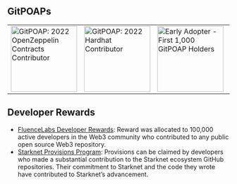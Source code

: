 ## GitPOAPs
<table>
  <tr>
    <td><img src="https://assets.poap.xyz/gitpoap-2022-openzeppelin-contracts-contributor-2022-logo-1649270625525.png" alt="GitPOAP: 2022 OpenZeppelin Contracts Contributor" title="GitPOAP: 2022 OpenZeppelin Contracts Contributor" width="150"/></td>
    <td><img src="https://assets.poap.xyz/gitpoap-2022-hardhat-contributor-2022-logo-1649269888102.png" alt="GitPOAP: 2022 Hardhat Contributor" title="GitPOAP: 2022 Hardhat Contributor" width="150"/></td>
    <td><img src="https://assets.poap.xyz/early-adopter-first-12c000-gitpoap-holders-2023-logo-1673407556271.png" alt="Early Adopter - First 1,000 GitPOAP Holders" title="Early Adopter - First 1,000 GitPOAP Holders" width="150"/></td>
    <td><img src="https://assets.poap.xyz/gitpoap3a-2023-hardhat-contributor-2022-logo-1671132237589.png" alt="GitPOAP: 2023 Hardhat Contributor" title="GitPOAP: 2023 Hardhat Contributor" width="150"/></td>
    <td><img src="https://assets.poap.xyz/l2-days-general-attendance-poap-placeholder-2023-logo-1699467617654.gif?size=xlarge" alt="Devconnect: 2023 L2DAYS" title="Devconnect: 2023 L2DAYS" width="150"/></td>
    <td><img src="https://assets.poap.xyz/youve-visited-the-arbitrum-booth-at-l2days!-2023-logo-1699913757380.png?size=xlarge" alt="Devconnect: 2023 L2DAYS - The Arbitrum" title="Devconnect: 2023 L2DAYS - The Arbitrum" width="150"/></td>
  </tr>
</table>

## Developer Rewards
- [FluenceLabs Developer Rewards](https://claim.fluence.network/): Reward was allocated to 100,000 active developers in the Web3 community who contributed to any public open source Web3 repository.
- [Starknet Provisions Program](https://github.com/starknet-io/provisions-data/tree/main/github): Provisions can be claimed by developers who made a substantial contribution to the Starknet ecosystem GitHub repositories. Their commitment to Starknet and the code they wrote have contributed to Starknet’s advancement. 
